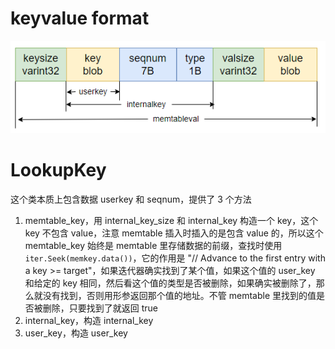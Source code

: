 # keyvalue format

![](./img/keyvalformat.png)

# LookupKey

这个类本质上包含数据 userkey 和 seqnum，提供了 3 个方法

1. memtable_key，用 internal_key_size 和 internal_key 构造一个 key，这个 key 不包含 value，注意 memtable 插入时插入的是包含 value 的，所以这个 memtable_key 始终是 memtable 里存储数据的前缀，查找时使用 `iter.Seek(memkey.data())`，它的作用是 "// Advance to the first entry with a key >= target"，如果迭代器确实找到了某个值，如果这个值的 user_key 和给定的 key 相同，然后看这个值的类型是否被删除，如果确实被删除了，那么就没有找到，否则用形参返回那个值的地址。不管 memtable 里找到的值是否被删除，只要找到了就返回 true
2. internal_key，构造 internal_key
3. user_key，构造 user_key